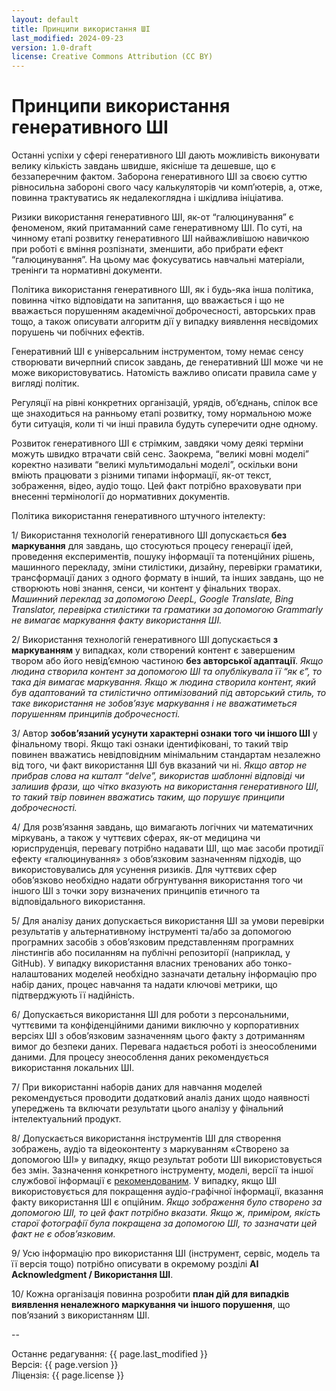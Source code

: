 ```yaml
---
layout: default
title: Принципи використання ШІ
last_modified: 2024-09-23
version: 1.0-draft
license: Creative Commons Attribution (CC BY)
---
```


# Принципи використання генеративного ШІ

Останні успіхи у сфері генеративного ШІ дають можливість виконувати велику кількість завдань швидше, якісніше та дешевше, що є беззаперечним фактом. Заборона генеративного ШІ за своєю суттю рівносильна забороні свого часу калькуляторів чи комп’ютерів, а, отже, повинна трактуватись як недалекоглядна і шкідлива ініціатива.

Ризики використання генеративного ШІ, як-от “галюцинування” є феноменом, який притаманний саме генеративному ШІ. По суті, на чинному етапі розвитку генеративного ШІ найважливішою навичкою при роботі є вміння розпізнати, зменшити, або прибрати ефект “галюцинування”. На цьому має фокусуватись навчальні матеріали, тренінги та нормативні документи.

Політика використання генеративного ШІ, як і будь-яка інша політика, повинна чітко відповідати на запитання, що вважається і що не вважається порушенням академічної доброчесності, авторських прав тощо, а також описувати алгоритм дії у випадку виявлення несвідомих порушень чи побічних ефектів.

Генеративний ШІ є універсальним інструментом, тому немає сенсу створювати вичерпний список завдань, де генеративний ШІ може чи не може використовуватись. Натомість важливо описати правила саме у вигляді політик. 

Регуляції на рівні конкретних організацій, урядів, об’єднань, спілок все ще знаходиться на ранньому етапі розвитку, тому нормальною може бути ситуація, коли ті чи інші правила будуть суперечити одне одному.

Розвиток генеративного ШІ є стрімким, завдяки чому деякі терміни можуть швидко втрачати свій сенс. Заокрема, “великі мовні моделі” коректно називати “великі мультимодальні моделі”, оскільки вони вміють працювати з різними типами інформації, як-от текст, зображення, відео, аудіо тощо. Цей факт потрібно враховувати при внесенні термінології до нормативних документів.

Політика використання генеративного штучного інтелекту:

1/ Використання технологій генеративного ШІ допускається **без маркування** для завдань, що стосуються процесу генерації ідей, проведення експериментів, пошуку інформації та потенційних рішень, машинного перекладу, зміни стилістики, дизайну, перевірки граматики, трансформації даних з одного формату в інший, та інших завдань, що не створюють нові знання, сенси, чи контент у фінальних творах. *Машинний переклад за допомогою DeepL, Google Translate, Bing Translator, перевірка стилістики та граматики за допомогою Grammarly не вимагає маркування факту використання ШІ.*

2/ Використання технологій генеративного ШІ допускається **з маркуванням** у випадках, коли створений контент є завершеним твором або його невід’ємною частиною **без авторської адаптації**. *Якщо людина створила контент за допомогою ШІ та опублікувала її “як є”, то така дія вимагає маркування. Якщо ж людина створила контент, який був адаптований та стилістично оптимізований під авторський стиль, то таке використання не зобов’язує маркування і не вважатиметься порушенням принципів доброчесності.*

3/ Автор **зобов’язаний усунути характерні ознаки того чи іншого ШІ** у фінальному творі. Якщо такі ознаки ідентифіковані, то такий твір повинен вважатись невідповідним мінімальним стандартам незалежно від того, чи факт використання ШІ був вказаний чи ні. *Якщо автор не прибрав слова на кшталт “delve”, використав шаблонні відповіді чи залишив фрази, що чітко вказують на використання генеративного ШІ, то такий твір повинен вважатись таким, що порушує принципи доброчесності.*

4/ Для розв’язання завдань, що вимагають логічних чи математичних міркувань, а також у чуттєвих сферах, як-от медицина чи юриспруденція, перевагу потрібно надавати ШІ, що має засоби протидії ефекту «галюцинування» з обов’язковим зазначенням підходів, що використовувались для усунення ризиків. Для чуттєвих сфер обов’язково необхідно надати обгрунтування використання того чи іншого ШІ з точки зору визначених принципів етичного та відповідального використання.

5/ Для аналізу даних допускається використання ШІ за умови перевірки результатів у альтернативному інструменті та/або за допомогою програмних засобів з обов’язковим представленням програмних лінстингів або посиланням на публічні репозиторії (наприклад, у GitHub).
У випадку використання власних тренованих або тонко-налаштованих моделей необхідно зазначати детальну інформацію про набір даних, процес навчання та надати ключові метрики, що підтверджують її надійність.

6/ Допускається використання ШІ для роботи з персональними, чуттєвими та конфіденційними даними виключно у корпоративних версіях ШІ з обов’язковим зазначенням цього факту з дотриманням вимог до безпеки даних. Перевага надається роботі із знеособленими даними. Для процесу знеособлення даних рекомендується використання локальних ШІ.

7/ При використанні наборів даних для навчання моделей рекомендується проводити додатковий аналіз даних щодо наявності упереджень та включати результати цього аналізу у фінальний інтелектуальний продукт.

8/ Допускається використання інструментів ШІ для створення зображень, аудіо та відеоконтенту з маркуванням «Створено за допомогою ШІ» у випадку, якщо результат роботи ШІ використовується без змін. Зазначення конкретного інструменту, моделі, версії та іншої службової інформації є [рекомендованим](imagecaptions.md). У випадку, якщо ШІ використовується для покращення аудіо-графічної інформації, вказання факту використання ШІ є опційним. *Якщо зображення було створено за допомогою ШІ, то цей факт потрібно вказати. Якщо ж, приміром, якість старої фотографії була покращена за допомогою ШІ, то зазначати цей факт не є обов’язковим.*

9/ Усю інформацію про використання ШІ (інструмент, сервіс, модель та її версія тощо) потрібно описувати в окремому розділі **AI Acknowledgment / Використання ШІ**.

10/ Кожна організація повинна розробити **план дій для випадків виявлення неналежного маркування чи іншого порушення**, що пов’язаний з використанням ШІ.

--

Останнє редагування: {{ page.last_modified }}  
Версія: {{ page.version }}  
Ліцензія: {{ page.license }}
